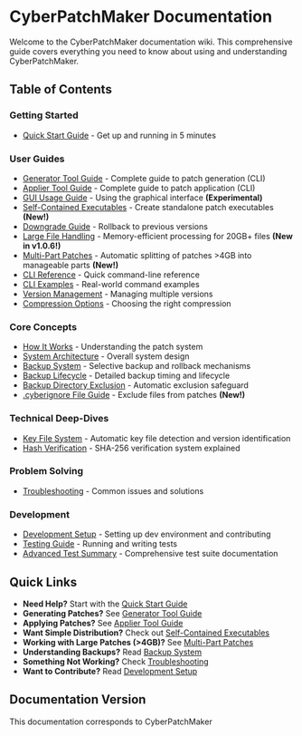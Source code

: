 # CyberPatchMaker Documentation

Welcome to the CyberPatchMaker documentation wiki. This comprehensive guide covers everything you need to know about using and understanding CyberPatchMaker.

## Table of Contents

### Getting Started
- [Quick Start Guide](quick-start.md) - Get up and running in 5 minutes

### User Guides
- [Generator Tool Guide](generator-guide.md) - Complete guide to patch generation (CLI)
- [Applier Tool Guide](applier-guide.md) - Complete guide to patch application (CLI)
- [GUI Usage Guide](gui-usage.md) - Using the graphical interface **(Experimental)**
- [Self-Contained Executables](self-contained-executables.md) - Create standalone patch executables **(New!)**
- [Downgrade Guide](downgrade-guide.md) - Rollback to previous versions
- [Large File Handling](large-file-handling.md) - Memory-efficient processing for 20GB+ files **(New in v1.0.6!)**
- [Multi-Part Patches](multipart-patches.md) - Automatic splitting of patches >4GB into manageable parts **(New!)**
- [CLI Reference](cli-reference.md) - Quick command-line reference
- [CLI Examples](CLI-EXAMPLES.md) - Real-world command examples
- [Version Management](version-management.md) - Managing multiple versions
- [Compression Options](compression-guide.md) - Choosing the right compression

### Core Concepts
- [How It Works](how-it-works.md) - Understanding the patch system
- [System Architecture](architecture.md) - Overall system design
- [Backup System](backup-system.md) - Selective backup and rollback mechanisms
- [Backup Lifecycle](backup-lifecycle.md) - Detailed backup timing and lifecycle
- [Backup Directory Exclusion](backup-exclusion.md) - Automatic exclusion safeguard
- [.cyberignore File Guide](cyberignore-guide.md) - Exclude files from patches **(New!)**

### Technical Deep-Dives
- [Key File System](key-file-system.md) - Automatic key file detection and version identification
- [Hash Verification](hash-verification.md) - SHA-256 verification system explained

### Problem Solving
- [Troubleshooting](troubleshooting.md) - Common issues and solutions

### Development
- [Development Setup](development-setup.md) - Setting up dev environment and contributing
- [Testing Guide](testing-guide.md) - Running and writing tests
- [Advanced Test Summary](ADVANCED-TEST-SUMMARY.md) - Comprehensive test suite documentation

## Quick Links

- **Need Help?** Start with the [Quick Start Guide](quick-start.md)
- **Generating Patches?** See [Generator Tool Guide](generator-guide.md)
- **Applying Patches?** See [Applier Tool Guide](applier-guide.md)
- **Want Simple Distribution?** Check out [Self-Contained Executables](self-contained-executables.md)
- **Working with Large Patches (>4GB)?** See [Multi-Part Patches](multipart-patches.md)
- **Understanding Backups?** Read [Backup System](backup-system.md)
- **Something Not Working?** Check [Troubleshooting](troubleshooting.md)
- **Want to Contribute?** Read [Development Setup](development-setup.md)

## Documentation Version

This documentation corresponds to CyberPatchMaker